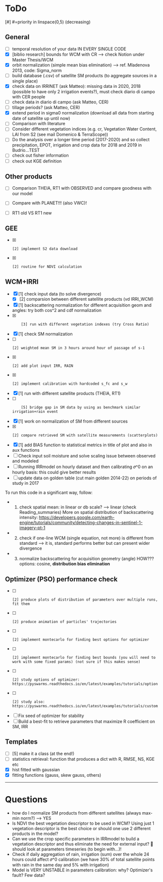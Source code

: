 # ToDo

[#] #=priority in linspace(0,5) (decreasing)

## General
- [ ] temporal resolution of your data IN EVERY SINGLE CODE
- [x] [biblio research] bounds for WCM with CR --> check Notion under Master Thesis/WCM
- [x] orbit normalization (simple mean bias elimination) --> ref. Mladenova 2013, code: Sigma_norm
- [ ] build database (.csv) of satellite SM products (to aggregate sources in a single place)
- [x] check data on IRRINET (ask Matteo): missing data in 2020, 2018 (possible to have only 2 irrigation events?), must check diario di campo with CER people
- [ ] check data in diario di campo (ask Matteo, CER)
- [ ] tillage periods? (ask Matteo, CER)
- [x] extend period in sigma0 normalization (download all data from starting date of satellite up until now)
- [ ] Comparison with literature
- [ ] Consider different vegetation indices (e.g. cr, Vegetation Water Content, LAI from S2 (see mail Domenico & TerraScope))
- [ ] Do the analysis over a longer time period (2017-2020) and so collect precipitation, EPOT, irrigation and crop data for 2018 and 2019 in Budrio...TEST
- [ ] check out fisher information
- [ ] check out KGE definition

## Other products
- [ ] Comparison THEIA, RT1 with OBSERVED and compare goodness with our model
- [ ] Compare with PLANET!!! (also VWC)!
- [ ] RT1 old VS RT1 new


## GEE
- [x]     [2] implement S2 data download
- [x]     [2] routine for NDVI calculation

## WCM+IRRI
- [x] [1] check input data (to solve divergence)
    - [x] [2] comparsion between different satellite products (vd IRRI_WCM)
- [x] [1] backscattering normalization for different acquisition geom and angles: try both cos^2 and cdf normalization 
- [x]         [3] run with different vegetation indexes (try Cross Ratio)
- [x] [1] check SM normalization
- [ ]     [2] weighted mean SM in 3 hours around hour of passage of s-1
- [x]     [2] add plot input IRR, RAIN
- [x]     [2] implement calibration with hardcoded s_fc and s_w
- [x] [1] run with different satellite products (THEIA, RT1)
- [ ]         [5] bridge gap in SM data by using as benchmark similar irrigation+rain event
- [x] [1] work on normalization of SM from different sources
- [x]     [2] compare retrieved SM with satellite measurements (scatterplots)
- [x] [1] add BIAS function to statistical metrics in title of plot and also in aux functions
- [ ] Check input soil moisture and solve scaling issue between observed and modeled
- [ ] Running IRRmodel on hourly dataset and then calibrating 𝜎^0 on an hourly basis: this could give better results
- [ ] update data on golden table (cut main golden 2014-22) on periods of study in 2017

To run this code in a significant way, follow:
- 1. check spatial mean: in linear or db scale? --> linear (check Reading_summaries)
    More on spatial distribution of backscattering intensity:
    https://developers.google.com/earth-engine/tutorials/community/detecting-changes-in-sentinel-1-imagery-pt-1
- 2. check if one-line WCM (single equation, not more) is different from standard
    --> it is, standard performs better but can present wider divergence
- 3. normalize backscattering for acquisition geometry (angle) HOW??? options: cosine, **distribution bias elimination**


## Optimizer (PSO) performance check
- [ ]     [2] produce plots of distribution of parameters over multiple runs, fit them
- [ ]     [2] produce animation of particles' trajectories
- [ ]     [2] implement montecarlo for finding best options for optimizer
- [ ]     [2] implement montecarlo for finding best bounds (you will need to work with some fixed params) (not sure if this makes sense)
- [ ]     [2] study options of optimizer: https://pyswarms.readthedocs.io/en/latest/examples/tutorials/options_handler.html 
- [ ]     [2] study also: https://pyswarms.readthedocs.io/en/latest/examples/tutorials/custom_optimization_loop.html
- [ ] Fix seed of optimizer for stability
- [ ] Build a best-fit to retrieve parameters that maximize R coefficient on SM, IRR

## Templates
- [ ] [5] make it a class (at the end!)
- [ ] statistics retrieval: function that produces a dict with R, RMSE, NS, KGE etc
- [x] hist fitted with gaussian
- [x] fitting functions (gauss, skew gauss, others)

------------------------------------------------------------------------------
# Questions

- how do I normalize SM products from different satellites (always max-min norm?) --> YES
- Is NDVI the best vegetation descriptor to be used in WCM? Using just 1 vegetation descriptor is the best choice or should one use 2 different products in the model?
- Can we use the crop specific parameters in IRRmodel to build a vegetation descriptor and thus eliminate the need for external input?  should look at parameters timeseries (to begin with…)!
- Check if daily aggregation of rain, irrigation (sum) over the whole 24 hours could affect 𝜎^0 calibration (we have 30% of total satellite points with rain in the same day and 5% with irrigation)
- Model is VERY UNSTABLE in parameters calibration: why? Optimizer's fault? Few data?
